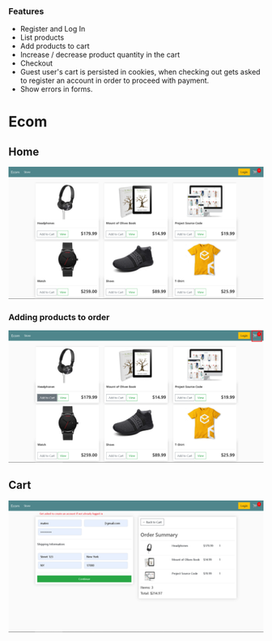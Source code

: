 ### Features

- Register and Log In
- List products 
- Add products to cart
- Increase / decrease product quantity in the cart
- Checkout
- Guest user's cart is persisted in cookies, when checking out gets asked to register an account in order to proceed with payment.
- Show errors in forms.

# Ecom

## Home
![](https://raw.githubusercontent.com/system32uwu/django-ecommerce/main/screenshots/Store.png)

### Adding products to order
![](https://raw.githubusercontent.com/system32uwu/django-ecommerce/main/screenshots/StoreAddToCartGuest.png)

## Cart
![](https://raw.githubusercontent.com/system32uwu/django-ecommerce/main/screenshots/Checkout1.png)


